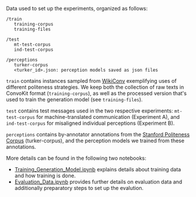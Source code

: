 Data used to set up the experiments, organized as follows:

```
/train
   training-corpus
   training-files

/test
   mt-test-corpus
   ind-test-corpus

/perceptions
   turker-corpus
   <turker_id>.json: perception models saved as json files 
```           

`train` contains instances sampled from [WikiConv](https://convokit.cornell.edu/documentation/wikiconv.html) exemplifying uses of different politeness strategies. We keep both the collection of raw texts in ConvoKit format (`training-corpus`), as well as the processed version that's used to train the generation model (see `training-files`).

`test` contains test messages used in the two respective experiments: `mt-test-corpus` for machine-translated communication (Experiment A), and `ind-test-corpus` for misaligned individual perceptions (Experiment B). 

`perceptions` contains by-annotator annotations from the [Stanford Politeness Corpus](https://convokit.cornell.edu/documentation/wiki_politeness.html) (turker-corpus), and the perception models we trained from these annotations. 


More details can be found in the following two notebooks: 

- [Training_Generation_Model.ipynb](Training_Generation_Model.ipynb) explains details about training data and how training is done.
- [Evaluation_Data.ipynb](Evaluation_Data.ipynb) provides further details on evaluation data and additionally preparatory steps to set up the evalution.
